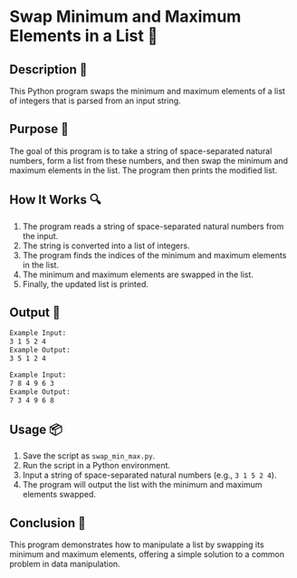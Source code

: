 # Swap Minimum and Maximum Elements in a List 📝

## Description 📝

This Python program swaps the minimum and maximum elements of a list of integers that is parsed from an input string.

## Purpose 🎯

The goal of this program is to take a string of space-separated natural numbers, form a list from these numbers, and then swap the minimum and maximum elements in the list. The program then prints the modified list.

## How It Works 🔍

1. The program reads a string of space-separated natural numbers from the input.
2. The string is converted into a list of integers.
3. The program finds the indices of the minimum and maximum elements in the list.
4. The minimum and maximum elements are swapped in the list.
5. Finally, the updated list is printed.

## Output 📜

```bash
Example Input:
3 1 5 2 4
Example Output:
3 5 1 2 4

Example Input:
7 8 4 9 6 3
Example Output:
7 3 4 9 6 8
```

## Usage 📦

1. Save the script as `swap_min_max.py`.
2. Run the script in a Python environment.
3. Input a string of space-separated natural numbers (e.g., `3 1 5 2 4`).
4. The program will output the list with the minimum and maximum elements swapped.

## Conclusion 🚀

This program demonstrates how to manipulate a list by swapping its minimum and maximum elements, offering a simple solution to a common problem in data manipulation.
